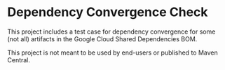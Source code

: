 # Dependency Convergence Check

This project includes a test case for dependency convergence for some (not all)
artifacts in the Google Cloud Shared Dependencies BOM.

This project is not meant to be used by end-users or published to Maven Central.
